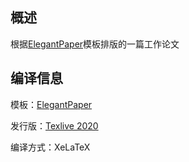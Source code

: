 ## 概述

根据[ElegantPaper](https://github.com/ElegantLaTeX/ElegantPaper)模板排版的一篇工作论文

## 编译信息

模板：[ElegantPaper](https://github.com/ElegantLaTeX/ElegantPaper)

发行版：[Texlive 2020](https://www.tug.org/texlive/)

编译方式：XeLaTeX
